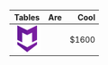 
| Tables        | Are           | Cool  |
| ------------- |:-------------:| -----:|
| ![alt text](https://github.com/adam-p/markdown-here/raw/master/src/common/images/icon48.png "Logo Title Text 1")     |  | $1600 |
